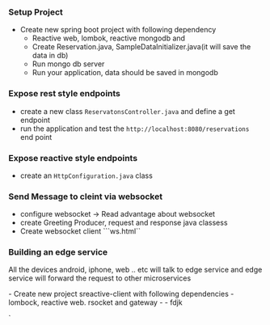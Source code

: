 
### Setup Project
- Create new spring boot project with following dependency
  - Reactive web, lombok, reactive mongodb and 
  - Create Reservation.java, SampleDataInitializer.java(it will save the data in db)
  - Run mongo db server
  - Run your application, data should be saved in mongodb
 ### Expose rest style endpoints
 - create a new class ```ReservatonsController.java``` and define a get endpoint
 - run the application and test the ```http://localhost:8080/reservations``` end point
 ### Expose reactive style endpoints
 - create an ```HttpConfiguration.java``` class 

### Send Message to cleint via websocket
 - configure websocket -> Read advantage about websocket
 - create Greeting Producer, request and response java classess
 - Create websocket client ```ws.html``
 
### Building an edge service
<p>All the devices android, iphone, web .. etc will talk to edge service and edge service will forward the request to other microservices</p>
- Create new project sreactive-client with following dependencies
  - lombock, reactive web. rsocket and gateway
  - 
- fdjk

` 
